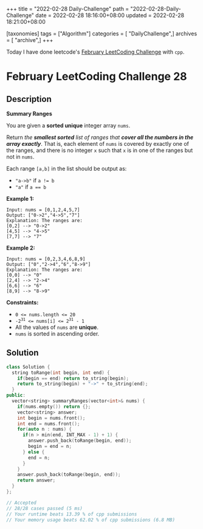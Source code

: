 +++
title = "2022-02-28 Daily-Challenge"
path = "2022-02-28-Daily-Challenge"
date = 2022-02-28 18:16:00+08:00
updated = 2022-02-28 18:21:00+08:00

[taxonomies]
tags = ["Algorithm"]
categories = [ "DailyChallenge",]
archives = [ "archive",]
+++

Today I have done leetcode's [February LeetCoding Challenge](https://leetcode.com/problems/summary-ranges/) with `cpp`.

<!-- more -->

# February LeetCoding Challenge 28

## Description

**Summary Ranges**

You are given a **sorted unique** integer array `nums`.

Return *the **smallest sorted** list of ranges that **cover all the numbers in the array exactly***. That is, each element of `nums` is covered by exactly one of the ranges, and there is no integer `x` such that `x` is in one of the ranges but not in `nums`.

Each range `[a,b]` in the list should be output as:

- `"a->b"` if `a != b`
- `"a"` if `a == b`

 

**Example 1:**

```
Input: nums = [0,1,2,4,5,7]
Output: ["0->2","4->5","7"]
Explanation: The ranges are:
[0,2] --> "0->2"
[4,5] --> "4->5"
[7,7] --> "7"
```

**Example 2:**

```
Input: nums = [0,2,3,4,6,8,9]
Output: ["0","2->4","6","8->9"]
Explanation: The ranges are:
[0,0] --> "0"
[2,4] --> "2->4"
[6,6] --> "6"
[8,9] --> "8->9"
```

 

**Constraints:**

<ul>
	<li><code>0 &lt;= nums.length &lt;= 20</code></li>
	<li><code>-2<sup>31</sup> &lt;= nums[i] &lt;= 2<sup>31</sup> - 1</code></li>
	<li>All the values of <code>nums</code> are <strong>unique</strong>.</li>
	<li><code>nums</code> is sorted in ascending order.</li>
</ul>

## Solution

``` cpp
class Solution {
  string toRange(int begin, int end) {
    if(begin == end) return to_string(begin);
    return to_string(begin) + "->" + to_string(end);
  }
public:
  vector<string> summaryRanges(vector<int>& nums) {
    if(nums.empty()) return {};
    vector<string> answer;
    int begin = nums.front();
    int end = nums.front();
    for(auto n : nums) {
      if(n > min(end, INT_MAX - 1) + 1) {
        answer.push_back(toRange(begin, end));
        begin = end = n;
      } else {
        end = n;
      }
    }
    answer.push_back(toRange(begin, end));
    return answer;
  }
};

// Accepted
// 28/28 cases passed (5 ms)
// Your runtime beats 13.39 % of cpp submissions
// Your memory usage beats 62.02 % of cpp submissions (6.8 MB)
```
